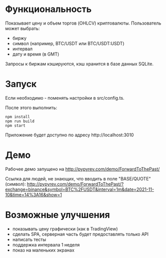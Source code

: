 # Функциональность

Показывает цену и объем торгов (OHLCV) криптовалюты. Пользователь может выбрать:

* биржу
* символ (например, BTC/USDT или BTC/USDT:USDT)
* интервал
* дату и время (в GMT)

Запросы к биржам кэшируются, кэш хранится в базе данных SQLite.

# Запуск

Если необходимо - поменять настройки в src/config.ts.

После этого выполнить:

```
npm install
npm run build
npm start
```

Приложение будет доступно по адресу http://localhost:3010

# Демо

Рабочее демо запущено на http://pypyrev.com/demo/ForwardToThePast/

Ссылка для людей, не знающих, что вводить в поле "BASE/QUOTE" (символ):
http://pypyrev.com/demo/ForwardToThePast/?exchange=binance&symbol=BTC%2FUSDT&interval=1m&date=2021-11-10&time=14%3A16&show=1

# Возможные улучшения

* показывать цену графически (как в TradingView)
* сделать SPA, серверная часть будет предоставлять только API
* написать тесты
* поддержка интервала 1 неделя
* показ на маленьких экранах
